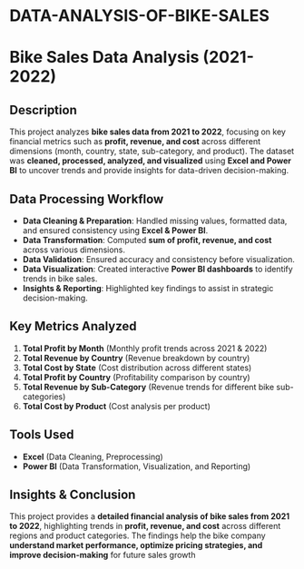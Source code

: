 # DATA-ANALYSIS-OF-BIKE-SALES
# Bike Sales Data Analysis (2021-2022)  

## Description  
This project analyzes **bike sales data from 2021 to 2022**, focusing on key financial metrics such as **profit, revenue, and cost** across different dimensions (month, country, state, sub-category, and product). The dataset was **cleaned, processed, analyzed, and visualized** using **Excel and Power BI** to uncover trends and provide insights for data-driven decision-making.  

## Data Processing Workflow  
- **Data Cleaning & Preparation**: Handled missing values, formatted data, and ensured consistency using **Excel & Power BI**.  
- **Data Transformation**: Computed **sum of profit, revenue, and cost** across various dimensions.  
- **Data Validation**: Ensured accuracy and consistency before visualization.  
- **Data Visualization**: Created interactive **Power BI dashboards** to identify trends in bike sales.  
- **Insights & Reporting**: Highlighted key findings to assist in strategic decision-making.  

## Key Metrics Analyzed  
1. **Total Profit by Month** (Monthly profit trends across 2021 & 2022)  
2. **Total Revenue by Country** (Revenue breakdown by country)  
3. **Total Cost by State** (Cost distribution across different states)  
4. **Total Profit by Country** (Profitability comparison by country)  
5. **Total Revenue by Sub-Category** (Revenue trends for different bike sub-categories)  
6. **Total Cost by Product** (Cost analysis per product)  

## Tools Used  
- **Excel** (Data Cleaning, Preprocessing)  
- **Power BI** (Data Transformation, Visualization, and Reporting)  

## Insights & Conclusion  
This project provides a **detailed financial analysis of bike sales from 2021 to 2022**, highlighting trends in **profit, revenue, and cost** across different regions and product categories. The findings help the bike company **understand market performance, optimize pricing strategies, and improve decision-making** for future sales growth
